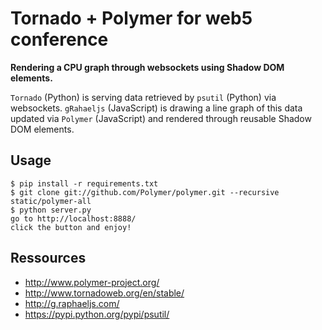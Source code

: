 # Tornado + Polymer for web5 conference

**Rendering a CPU graph through websockets using Shadow DOM elements.**

`Tornado` (Python) is serving data retrieved by `psutil` (Python) via websockets.
`gRahaeljs` (JavaScript) is drawing a line graph of this data updated via 
`Polymer` (JavaScript) and rendered through reusable Shadow DOM elements.

## Usage

    $ pip install -r requirements.txt
    $ git clone git://github.com/Polymer/polymer.git --recursive static/polymer-all
    $ python server.py
    go to http://localhost:8888/
    click the button and enjoy!

## Ressources

* http://www.polymer-project.org/
* http://www.tornadoweb.org/en/stable/
* http://g.raphaeljs.com/
* https://pypi.python.org/pypi/psutil/
